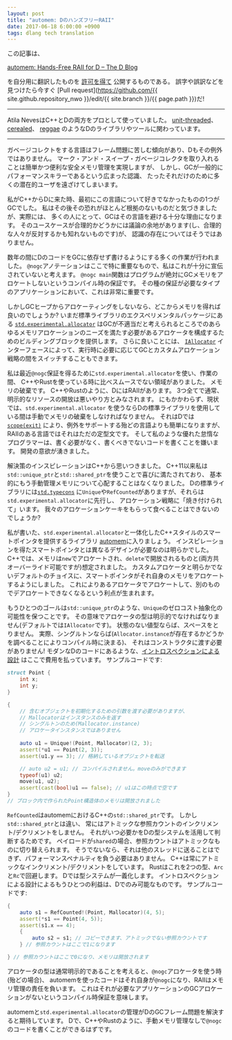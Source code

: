 ```yaml
---
layout: post
title: "automem: DのハンズフリーRAII"
date: 2017-06-18 6:00:00 +0900
tags: dlang tech translation
---
```


この記事は、

[automem: Hands-Free RAII for D – The D Blog](http://dlang.org/blog/2017/04/28/automem-hands-free-raii-for-d/)

を自分用に翻訳したものを
[許可を得て](http://dlang.org/blog/2017/04/28/automem-hands-free-raii-for-d/#comment-1616)
公開するものである。
誤字や誤訳などを見つけたら今すぐ
[Pull request](https://github.com/{{ site.github.repository_nwo }}/edit/{{ site.branch }}/{{ page.path }})だ!

---

Atila NevesはC++とDの両方をプロとして使っていました。
[unit-threaded](https://github.com/atilaneves/unit-threaded)、
[cerealed](https://github.com/atilaneves/cerealed)、
[reggae](https://github.com/atilaneves/reggae)
のようなDのライブラリやツールに関わっています。

---

ガベージコレクトをする言語はフレーム問題に苦しむ傾向があり、Dもその例外ではありません。
マーク・アンド・スイープ・ガベージコレクタを取り入れることは簡単かつ便利な安全メモリ管理を実現しますが、
しかし、GCが一般的にパフォーマンスキラーであるという広まった認識、
たったそれだけのために多くの潜在的ユーザを遠ざけてしまいます。

私がC++からDに来た時、最初にこの言語について好きでなかったものの1つがGCでした。
私はその後その恐れがほとんど根拠のないものだと気づきましたが、実際には、
多くの人にとって、GCはその言語を避ける十分な理由になります。
そのユースケースが合理的かどうかには議論の余地があります(し、合理的な人々が反対するかも知れないものです)が、
認識の存在についてはそうではありません。

数年の間にDのコードをGCに依存せず書けるようにする多くの作業が行われました。
`@nogc`アノテーションはここで特に重要なもので、私はこれが十分に宣伝されていないと考えます。
`@nogc main`関数はプログラムが絶対にGCメモリをアロケートしないというコンパイル時の保証です。
その種の保証が必要なタイプのアプリケーションにおいて、これは非常に重要です。

しかしGCヒープからアロケーティングをしないなら、どこからメモリを得れば良いのでしょうか?
いまだ標準ライブラリのエクスペリメンタルパッケージにある
[`std.experimental.allocator`](https://dlang.org/phobos/std_experimental_allocator.html)
はGCが不適当だと考えられるところでのあらゆるメモリアロケーションのニーズを満たす必要があるアロケータを構成するためのビルディングブロックを提供します。
さらに良いことには、
[`IAllocator`](https://dlang.org/phobos/std_experimental_allocator.html#.IAllocator)
インターフェースによって、実行時に必要に応じてGCとカスタムアロケーション戦略の間をスイッチすることもできます。

私は最近`@nogc`保証を得るために`std.experimental.allocator`を使い、作業の間、
C++やRustを使っている時に比べスムースでない領域がありました。
メモリの破棄です。
C++やRustのように、DにはRAIIがあります。
3つ全てで通常、明示的なリソースの開放は悪いやり方とみなされます。
にもかかわらず、現状では、`std.experimental.allocator`
を使うならDの標準ライブラリを使用している間は手動でメモリの破棄をしなければなりません。
それはDでは[`scope(exit)`](https://dlang.org/spec/statement.html#ScopeGuardStatement)
により、例外をサポートする殆どの言語よりも簡単になりますが、RAIIのある言語ではそれはただの定型文です。
そして私のような優れた怠惰なプログラマーは、書く必要がなく、書くべきでないコードを書くことを嫌います。
開発の意欲が湧きました。

解決策のインスピレーションはC++から思いつきました。
C++11以来私は`std::unique_ptr`と`std::shared_ptr`を使うことで喜びに満たされており、
基本的にもう手動管理メモリについて心配することはなくなりました。
Dの標準ライブラリには[`std.typecons`](https://dlang.org/phobos/std_typecons.html)
に`Unique`や`RefCounted`がありますが、それらは`std.experimental.allocator`に先行し、
アロケーション戦略に「焼き付けられて」います。
我々のアロケーションケーキをもらって食べることはできないのでしょうか?

私が書いた、`std.experimental.allocator`と一体化したC++スタイルのスマートポインタを提供するライブラリ
[automem](https://github.com/atilaneves/automem)に入りましょう。
インスピレーションを得たスマートポインタとは異なるデザインが必要なのは明らかでした。
C++では、メモリは`new`でアロケートされ、`delete`で開放されるものと(両方共オーバーライド可能ですが)想定されました。
カスタムアロケータと明らかでないデフォルトのチョイスに、スマートポインタがそれ自身のメモリをアロケートするようにしました。
これによりあるアロケータでアロケートして、別のものでデアロケートできなくなるという利点が生まれます。

もうひとつのゴールは`std::unique_ptr`のような、`Unique`のゼロコスト抽象化の可能性を保つことです。
その意味でアロケータの型は明示的でなければなりません(デフォルトでは`IAllocator`です)。
状態のない値型ならば、スペースをとりません。
実際、シングルトンならば(`Allocator.instance`が存在するかどうかを調べることによりコンパイル時に決まる)、
それはコンストラクタに渡す必要がありません!
モダンなDのコードにあるような、[イントロスペクションによる設計](http://dconf.org/2015/talks/alexandrescu.html)
はここで費用を払っています。
サンプルコードです:

```d
struct Point {
    int x;
    int y;
}

{
    // 含むオブジェクトを初期化するための引数を渡す必要がありますが、
    // Mallocatorはインスタンスのみを返す
    // シングルトンのため(Mallocator.instance)
    // アロケータインスタンスではありません
    
    auto u1 = Unique!(Point, Mallocator)(2, 3);
    assert(*u1 == Point(2, 3));
    assert(u1.y == 3); // 格納しているオブジェクトを転送

    // auto u2 = u1; // コンパイルされません。moveのみができます
    typeof(u1) u2;
    move(u1, u2);
    assert(cast(bool)u1 == false); // u1はこの時点で空です
}
// ブロック内で作られたPoint構造体のメモリは開放されました
```

`RefCounted`はautomemにおけるC++の`std::shared_ptr`です。
しかし`std::shared_ptr`とは違い、
常にはアトミックな参照カウントのインクリメント/デクリメントをしません。
それがいつ必要かをDの型システムを活用して判断するためです。
ペイロードが`shared`の場合、参照カウントはアトミックなものに切り替えられます。
そうでないなら、それは他のスレッドに送ることはできず、パフォーマンスペナルティを負う必要はありません。
C++は常にアトミックなインクリメント/デクリメントをしています。
Rustはこれを2つの型、`Arc`と`Rc`で回避します。
Dでは型システムが一義化します。
イントロスペクションによる設計によるもうひとつの利益は、Dでのみ可能なものです。
サンプルコードです:

```d
{
    auto s1 = RefCounted!(Point, Mallocator)(4, 5);
    assert(*s1 == Point(4, 5));
    assert(s1.x == 4);
    {
        auto s2 = s1; // コピーできます、アトミックでない参照カウントです
    } // 参照カウントはここで1になります

} // 参照カウントはここで0になり、メモリは開放されます
```

アロケータの型は通常明示的であることを考えると、`@nogc`アロケータを使う時(殆どの場合)、
automemを使ったコードはそれ自身が`@nogc`になり、RAIIはメモリ管理の責任を負います。
これはそれが必要なアプリケーションのGCアロケーションがないというコンパイル時保証を意味します。

automemと`std.experimental.allocator`の管理がDのGCフレーム問題を解決すると期待しています。
Dで、C++やRustのように、手動メモリ管理なしで`@nogc`のコードを書くことができるはずです。